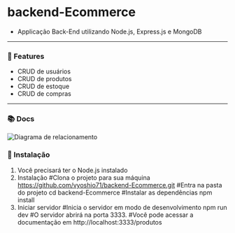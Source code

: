 # backend-Ecommerce
- Applicação Back-End utilizando Node.js, Express.js e MongoDB
-----
### 📌 Features 
- CRUD de usuários
- CRUD de produtos
- CRUD de estoque
- CRUD de compras
-------
### 📚 Docs
![Diagrama de relacionamento](https://github.com/vyoshio71/backend-Ecommerce/assets/116774749/85c43c98-3593-40aa-ba87-4348cdc6f7b2)

### 🔧 Instalação
1. Você precisará ter o Node.js instalado
2. Instalação
  #Clona o projeto para sua máquina
  https://github.com/vyoshio71/backend-Ecommerce.git
  #Entra na pasta do projeto
  cd backend-Ecommerce
  #Instalar as dependências
  npm install
4. Iniciar servidor
  #Inicia o servidor em modo de desenvolvimento
  npm run dev
  #O servidor abrirá na porta 3333.
  #Você pode acessar a documentação em http://localhost:3333/produtos
  



